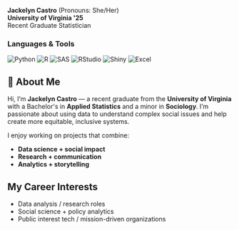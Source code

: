 **Jackelyn Castro** (Pronouns: She/Her)  
**University of Virginia '25**  
Recent Graduate Statistician  

### Languages & Tools

<p>
  <img src="https://img.shields.io/badge/Python-FFD700?style=for-the-badge&logo=python&logoColor=black" alt="Python"/>
  <img src="https://img.shields.io/badge/R-006400?style=for-the-badge&logo=r&logoColor=white" alt="R"/>
  <img src="https://img.shields.io/badge/SAS-8B0000?style=for-the-badge&logo=sas&logoColor=white" alt="SAS"/>
  <img src="https://img.shields.io/badge/RStudio-1E90FF?style=for-the-badge&logo=rstudio&logoColor=white" alt="RStudio"/>
  <img src="https://img.shields.io/badge/Shiny-9932CC?style=for-the-badge&logo=rstudio&logoColor=white" alt="Shiny"/>
  <img src="https://img.shields.io/badge/Excel-228B22?style=for-the-badge&logo=microsoft-excel&logoColor=white" alt="Excel"/>
</p>



## 👋 About Me

Hi, I’m **Jackelyn Castro** — a recent graduate from the **University of Virginia** with a Bachelor's in **Applied Statistics** and a minor in **Sociology**. I’m passionate about using data to understand complex social issues and help create more equitable, inclusive systems.

I enjoy working on projects that combine:
- **Data science + social impact**
- **Research + communication**
- **Analytics + storytelling**

## My Career Interests
- Data analysis / research roles  
- Social science + policy analytics  
- Public interest tech / mission-driven organizations

<!---
jackiecstro/jackiecstro is a ✨ special ✨ repository because its `README.md` (this file) appears on your GitHub profile.
You can click the Preview link to take a look at your changes.
--->
